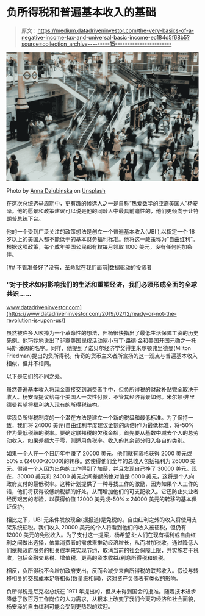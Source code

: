# 负所得税和普遍基本收入的基础

> 原文：<https://medium.datadriveninvestor.com/the-very-basics-of-a-negative-income-tax-and-universal-basic-income-ec184d5f68b5?source=collection_archive---------15----------------------->

![](img/9bc217218f02c433a62e616f3cfc7579.png)

Photo by [Anna Dziubinska](https://unsplash.com/@annadziubinska?utm_source=medium&utm_medium=referral) on [Unsplash](https://unsplash.com?utm_source=medium&utm_medium=referral)

在这次总统选举周期中，更有趣的候选人之一是自称“热爱数学的亚裔美国人”杨安泽。他的愿景和政策建议可以说是他的同龄人中最具前瞻性的，他们更倾向于让特朗普总统下台。

他的一个受到广泛关注的政策想法是创立一个普遍基本收入(UBI ),以指定一个 18 岁以上的美国人都不能低于的基本财务福利标准。他将这一政策称为“自由红利”。根据这项政策，每个成年美国公民都有权每月领取 1000 美元，没有任何附加条件。

[](https://www.datadriveninvestor.com/2019/02/12/ready-or-not-the-revolution-is-upon-us/) [## 不管准备好了没有，革命就在我们面前|数据驱动的投资者

### “对于技术如何影响我们的生活和重塑经济，我们必须形成全面的全球共识……

www.datadriveninvestor.com](https://www.datadriveninvestor.com/2019/02/12/ready-or-not-the-revolution-is-upon-us/) 

虽然被许多人吹捧为一个革命性的想法，但杨很快指出了最低生活保障工资的历史先例。他巧妙地说出了非裔美国民权活动家小马丁·路德·金和美国开国元勋之一托马斯·潘恩的名字。同样，他提到了诺贝尔经济学奖得主米尔顿弗里德曼(Milton Friedman)提出的负所得税。传奇的货币主义者所宣扬的这一观点与普遍基本收入相似，但并不相同。

以下是它们的不同之处。

虽然普遍基本收入将现金直接交到消费者手中，但负所得税的财政补贴完全取决于收入。杨安泽提议给每个美国人一次性付款，不管其经济背景如何。米尔顿·弗里德曼希望将福利纳入现有的所得税结构。

实现负所得税制度的一个潜在方法是建立一个新的税级和最低标准。为了保持一致，我们将 24000 美元(自由红利年度建议金额的两倍)作为最低标准，将-50%作为最低税级的税率。要确定联邦税的欠税金额，首先要从基数中减去个人的总劳动收入。如果差额大于零，则适用负税率。收入的其余部分归入各自的类别。

如果一个人在一个日历年中赚了 20000 美元，他们就有资格获得 2000 美元或 50% x (24000-20000)的转移。这使得他们全年的总收入包括福利为 26000 美元。假设一个人因为出色的工作得到了加薪，并且发现自己挣了 30000 美元。现在，30000 美元和 24000 美元之间差额的绝对值是 6000 美元，这将是个人向政府支付的最低税率。这种计划提供了一种寻找工作的激励，因为如果个人工作的话，他们将获得较低纳税额的好处，从而增加他们的可支配收入。它还防止失业者经历艰苦的考验，以获得价值 12000 美元或-50% x 24000 美元的转移的基本保证保护。

相比之下，UBI 无条件发放现金(据报道)是免税的。自由红利之外的收入将使用支架系统征税。我们收入 20000 美元的个人将看到他们的收入被征税，但仍有 12000 美元的免税收入。为了支付这一提案，杨希望:让人们在现有福利或自由红利之间做出选择，依靠消费者的需求来推动经济增长，从而增加税收，通过降低人们依赖政府服务的相关成本来实现节约，取消当前的社会保障上限，并实施若干税收，包括金融交易税、增值税、更高的资本收益/利息所得税和碳税。

相反，负所得税不会增加政府支出，反而会减少来自所得税的联邦收入。假设与转移相关的交易成本足够相似(数量级相同)，这对资产负债表有类似的影响。

负所得税是尼克松总统在 1971 年提出的，但从未得到国会的批准。随着技术进步降低了数百万工作岗位的人力需求，从根本上改变了我们今天的经济和社会面貌，杨安泽的自由红利可能会受到更热烈的欢迎。